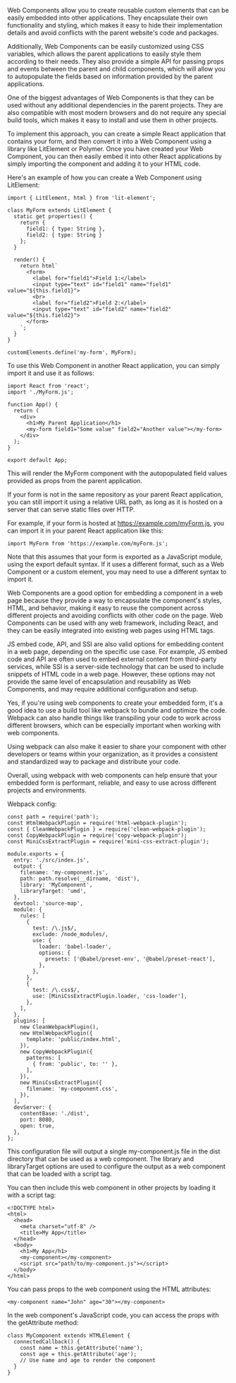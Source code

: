 Web Components allow you to create reusable custom elements that can be easily embedded into other applications. They encapsulate their own functionality and styling, which makes it easy to hide their implementation details and avoid conflicts with the parent website's code and packages.

Additionally, Web Components can be easily customized using CSS variables, which allows the parent applications to easily style them according to their needs. They also provide a simple API for passing props and events between the parent and child components, which will allow you to autopopulate the fields based on information provided by the parent applications.

One of the biggest advantages of Web Components is that they can be used without any additional dependencies in the parent projects. They are also compatible with most modern browsers and do not require any special build tools, which makes it easy to install and use them in other projects.

To implement this approach, you can create a simple React application that contains your form, and then convert it into a Web Component using a library like LitElement or Polymer. Once you have created your Web Component, you can then easily embed it into other React applications by simply importing the component and adding it to your HTML code.

Here's an example of how you can create a Web Component using LitElement:
```
import { LitElement, html } from 'lit-element';

class MyForm extends LitElement {
  static get properties() {
    return {
      field1: { type: String },
      field2: { type: String }
    };
  }

  render() {
    return html`
      <form>
        <label for="field1">Field 1:</label>
        <input type="text" id="field1" name="field1" value="${this.field1}">
        <br>
        <label for="field2">Field 2:</label>
        <input type="text" id="field2" name="field2" value="${this.field2}">
      </form>
    `;
  }
}

customElements.define('my-form', MyForm);
```
To use this Web Component in another React application, you can simply import it and use it as follows:

```
import React from 'react';
import './MyForm.js';

function App() {
  return (
    <div>
      <h1>My Parent Application</h1>
      <my-form field1="Some value" field2="Another value"></my-form>
    </div>
  );
}

export default App;
```

This will render the MyForm component with the autopopulated field values provided as props from the parent application.

If your form is not in the same repository as your parent React application, you can still import it using a relative URL path, as long as it is hosted on a server that can serve static files over HTTP.

For example, if your form is hosted at https://example.com/myForm.js, you can import it in your parent React application like this:

```
import MyForm from 'https://example.com/myForm.js';
```

Note that this assumes that your form is exported as a JavaScript module, using the export default syntax. If it uses a different format, such as a Web Component or a custom element, you may need to use a different syntax to import it.

Web Components are a good option for embedding a component in a web page because they provide a way to encapsulate the component's styles, HTML, and behavior, making it easy to reuse the component across different projects and avoiding conflicts with other code on the page. Web Components can be used with any web framework, including React, and they can be easily integrated into existing web pages using HTML tags.

JS embed code, API, and SSI are also valid options for embedding content in a web page, depending on the specific use case. For example, JS embed code and API are often used to embed external content from third-party services, while SSI is a server-side technology that can be used to include snippets of HTML code in a web page. However, these options may not provide the same level of encapsulation and reusability as Web Components, and may require additional configuration and setup.

Yes, if you're using web components to create your embedded form, it's a good idea to use a build tool like webpack to bundle and optimize the code. Webpack can also handle things like transpiling your code to work across different browsers, which can be especially important when working with web components.

Using webpack can also make it easier to share your component with other developers or teams within your organization, as it provides a consistent and standardized way to package and distribute your code.

Overall, using webpack with web components can help ensure that your embedded form is performant, reliable, and easy to use across different projects and environments.

Webpack config:

```
const path = require('path');
const HtmlWebpackPlugin = require('html-webpack-plugin');
const { CleanWebpackPlugin } = require('clean-webpack-plugin');
const CopyWebpackPlugin = require('copy-webpack-plugin');
const MiniCssExtractPlugin = require('mini-css-extract-plugin');

module.exports = {
  entry: './src/index.js',
  output: {
    filename: 'my-component.js',
    path: path.resolve(__dirname, 'dist'),
    library: 'MyComponent',
    libraryTarget: 'umd',
  },
  devtool: 'source-map',
  module: {
    rules: [
      {
        test: /\.js$/,
        exclude: /node_modules/,
        use: {
          loader: 'babel-loader',
          options: {
            presets: ['@babel/preset-env', '@babel/preset-react'],
          },
        },
      },
      {
        test: /\.css$/,
        use: [MiniCssExtractPlugin.loader, 'css-loader'],
      },
    ],
  },
  plugins: [
    new CleanWebpackPlugin(),
    new HtmlWebpackPlugin({
      template: 'public/index.html',
    }),
    new CopyWebpackPlugin({
      patterns: [
        { from: 'public', to: '' },
      ],
    }),
    new MiniCssExtractPlugin({
      filename: 'my-component.css',
    }),
  ],
  devServer: {
    contentBase: './dist',
    port: 8080,
    open: true,
  },
};
```

This configuration file will output a single my-component.js file in the dist directory that can be used as a web component. The library and libraryTarget options are used to configure the output as a web component that can be loaded with a script tag.

You can then include this web component in other projects by loading it with a script tag:

```
<!DOCTYPE html>
<html>
  <head>
    <meta charset="utf-8" />
    <title>My App</title>
  </head>
  <body>
    <h1>My App</h1>
    <my-component></my-component>
    <script src="path/to/my-component.js"></script>
  </body>
</html>
```

You can pass props to the web component using the HTML attributes:

```
<my-component name="John" age="30"></my-component>
```

In the web component's JavaScript code, you can access the props with the getAttribute method:

```
class MyComponent extends HTMLElement {
  connectedCallback() {
    const name = this.getAttribute('name');
    const age = this.getAttribute('age');
    // Use name and age to render the component
  }
}
```
